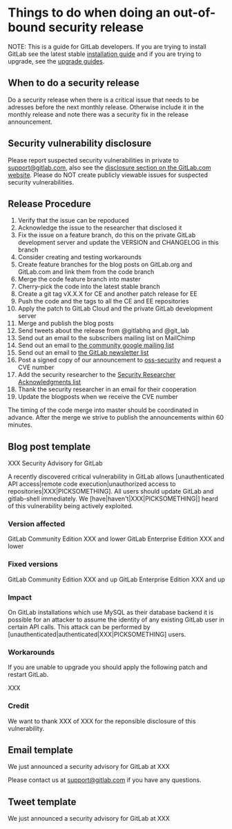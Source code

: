 # Things to do when doing an out-of-bound security release
NOTE: This is a guide for GitLab developers. If you are trying to install GitLab see the latest stable [installation guide](install/installation.md) and if you are trying to upgrade, see the [upgrade guides](update).

## When to do a security release

Do a security release when there is a critical issue that needs to be adresses before the next monthly release. Otherwise include it in the monthly release and note there was a security fix in the release announcement.

## Security vulnerability disclosure

Please report suspected security vulnerabilities in private to support@gitlab.com, also see the [disclosure section on the GitLab.com website](http://www.gitlab.com/disclosure/). Please do NOT create publicly viewable issues for suspected security vulnerabilities.

## Release Procedure

1. Verify that the issue can be repoduced
1. Acknowledge the issue to the researcher that disclosed it
1. Fix the issue on a feature branch, do this on the private GitLab development server and update the VERSION and CHANGELOG in this branch
1. Consider creating and testing workarounds
1. Create feature branches for the blog posts on GitLab.org and GitLab.com and link them from the code branch
1. Merge the code feature branch into master
1. Cherry-pick the code into the latest stable branch
1. Create a git tag vX.X.X for CE and another patch release for EE
1. Push the code and the tags to all the CE and EE repositories
1. Apply the patch to GitLab Cloud and the private GitLab development server
1. Merge and publish the blog posts
1. Send tweets about the release from @gitlabhq and @git_lab
1. Send out an email to the subscribers mailing list on MailChimp
1. Send out an email to [the community google mailing list](https://groups.google.com/forum/#!forum/gitlabhq)
1. Send out an email to [the GitLab newsletter list](http://gitlab.us5.list-manage.com/subscribe?u=498dccd07cf3e9482bee33ba4&id=98a9a4992c)
1. Post a signed copy of our announcement to [oss-security](http://www.openwall.com/lists/oss-security/) and request a CVE number
1. Add the security researcher to the [Security Researcher Acknowledgments list](http://www.gitlab.com/vulnerability-acknowledgements/)
1. Thank the security researcher in an email for their cooperation
1. Update the blogposts when we receive the CVE number

The timing of the code merge into master should be coordinated in advance.
After the merge we strive to publish the announcements within 60 minutes.

## Blog post template

XXX Security Advisory for GitLab

A recently discovered critical vulnerability in GitLab allows [unauthenticated API access|remote code execution|unauthorized access to repositories|XXX|PICKSOMETHING]. All users should update GitLab and gitlab-shell immediately.
We [have|haven't|XXX|PICKSOMETHING|] heard of this vulnerability being actively exploited.

### Version affected

GitLab Community Edition XXX and lower
GitLab Enterprise Edition XXX and lower

### Fixed versions

GitLab Community Edition XXX and up
GitLab Enterprise Edition XXX and up

### Impact

On GitLab installations which use MySQL as their database backend it is possible for an attacker to assume the identity of any existing GitLab user in certain API calls. This attack can be performed by [unauthenticated|authenticated|XXX|PICKSOMETHING] users.

### Workarounds

If you are unable to upgrade you should apply the following patch and restart GitLab.

XXX

### Credit

We want to thank XXX of XXX for the reponsible disclosure of this vulnerability.

## Email template

We just announced a security advisory for GitLab at XXX

Please contact us at support@gitlab.com if you have any questions.

## Tweet template

We just announced a security advisory for GitLab at XXX
